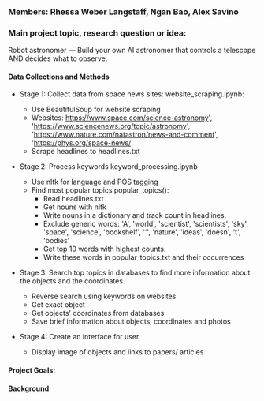 

### Members: Rhessa Weber Langstaff, Ngan Bao, Alex Savino

### Main project topic, research question or idea:

Robot astronomer — Build your own AI astronomer that controls a telescope AND decides what to observe.

#### Data Collections and Methods

- Stage 1: Collect data from space news sites: website\_scraping.ipynb:
    - Use BeautifulSoup for website scraping
    - Websites: https://www.space.com/science-astronomy', 
        'https://www.sciencenews.org/topic/astronomy', 
        'https://www.nature.com/natastron/news-and-comment', 
        'https://phys.org/space-news/
    - Scrape headlines to headlines.txt

- Stage 2: Process keywords keyword\_processing.ipynb
    - Use nltk for language and POS tagging
    - Find most popular topics popular\_topics():
        - Read headlines.txt
        - Get nouns with nltk
        - Write nouns in a dictionary and track count in headlines.
        - Exclude generic words: 'A', 'world', 'scientist', 'scientists', 'sky', 'space', 'science', 'bookshelf', '’', 'nature', 'ideas', 'doesn', 't', 'bodies'
        - Get top 10 words with highest counts.
        - Write these words in popular\_topics.txt and their occurrences
- Stage 3: Search top topics in databases to find more information about the objects and the coordinates.
    - Reverse search using keywords on websites 
    - Get exact object
    - Get objects' coordinates from databases
    - Save brief information about objects, coordinates and photos

- Stage 4: Create an interface for user.
    - Display image of objects and links to papers/ articles

#### Project Goals:
    
#### Background

  
  

